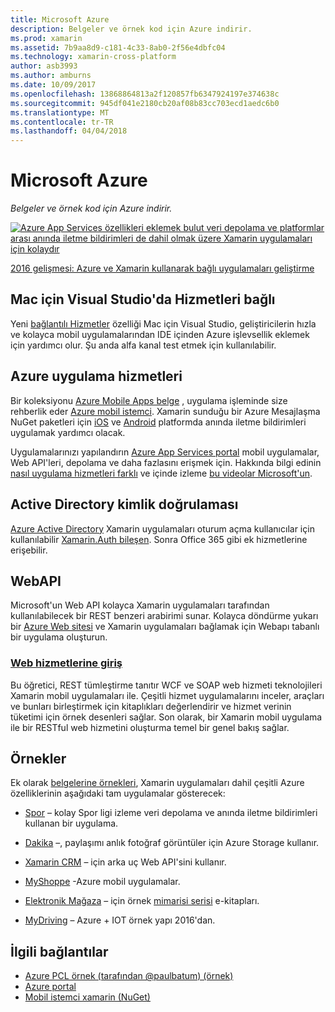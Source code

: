 ```yaml
---
title: Microsoft Azure
description: Belgeler ve örnek kod için Azure indirir.
ms.prod: xamarin
ms.assetid: 7b9aa8d9-c181-4c33-8ab0-2f56e4dbfc04
ms.technology: xamarin-cross-platform
author: asb3993
ms.author: amburns
ms.date: 10/09/2017
ms.openlocfilehash: 13868864813a2f120857fb6347924197e374638c
ms.sourcegitcommit: 945df041e2180cb20af08b83cc703ecd1aedc6b0
ms.translationtype: MT
ms.contentlocale: tr-TR
ms.lasthandoff: 04/04/2018
---
```

# <a name="microsoft-azure"></a>Microsoft Azure

_Belgeler ve örnek kod için Azure indirir._

[ ![](images/evolve-mikej-azure-sml.png "Azure App Services özellikleri eklemek bulut veri depolama ve platformlar arası anında iletme bildirimleri de dahil olmak üzere Xamarin uygulamaları için kolaydır")](https://evolve.xamarin.com/session/56ec886fde91c6253c277bc6)

[2016 gelişmesi: Azure ve Xamarin kullanarak bağlı uygulamaları geliştirme](https://evolve.xamarin.com/session/56ec886fde91c6253c277bc6)

## <a name="connected-services-in-visual-studio-for-mac"></a>Mac için Visual Studio'da Hizmetleri bağlı

Yeni [bağlantılı Hizmetler](connected-services.md) özelliği Mac için Visual Studio, geliştiricilerin hızla ve kolayca mobil uygulamalarından IDE içinden Azure işlevsellik eklemek için yardımcı olur. Şu anda alfa kanal test etmek için kullanılabilir.


## <a name="azure-app-services"></a>Azure uygulama hizmetleri

Bir koleksiyonu [Azure Mobile Apps belge](~/cross-platform/data-cloud/mobile-apps.md) , uygulama işleminde size rehberlik eder [Azure mobil istemci](https://www.nuget.org/packages/Microsoft.Azure.Mobile.Client/).
Xamarin sunduğu bir Azure Mesajlaşma NuGet paketleri için [iOS](https://www.nuget.org/packages/Xamarin.Azure.NotificationHubs.iOS/) ve [Android](https://www.nuget.org/packages/Xamarin.Azure.NotificationHubs.Android/) platformda anında iletme bildirimleri uygulamak yardımcı olacak.

Uygulamalarınızı yapılandırın [Azure App Services portal](https://portal.azure.com/) mobil uygulamalar, Web API'leri, depolama ve daha fazlasını erişmek için. Hakkında bilgi edinin [nasıl uygulama hizmetleri farklı](http://azure.microsoft.com/en-us/updates/whats-new-with-azure-app-service/) ve içinde izleme [bu videolar Microsoft'un](http://azure.microsoft.com/en-us/campaigns/azure-march-announcement/).

## <a name="active-directory-authentication"></a>Active Directory kimlik doğrulaması

[Azure Active Directory](~/cross-platform/data-cloud/active-directory/index.md) Xamarin uygulamaları oturum açma kullanıcılar için kullanılabilir [Xamarin.Auth bileşen](https://www.nuget.org/packages/Xamarin.Auth/).
Sonra Office 365 gibi ek hizmetlerine erişebilir.

## <a name="webapi"></a>WebAPI

Microsoft'un Web API kolayca Xamarin uygulamaları tarafından kullanılabilecek bir REST benzeri arabirimi sunar.
Kolayca döndürme yukarı bir [Azure Web sitesi](https://trywebsites.azurewebsites.net/) ve Xamarin uygulamaları bağlamak için Webapı tabanlı bir uygulama oluşturun.


###  <a name="introduction-to-web-servicescross-platformdata-cloudweb-servicesindexmd"></a>[Web hizmetlerine giriş](~/cross-platform/data-cloud/web-services/index.md)

Bu öğretici, REST tümleştirme tanıtır WCF ve SOAP web hizmeti teknolojileri Xamarin mobil uygulamaları ile. Çeşitli hizmet uygulamalarını inceler, araçları ve bunları birleştirmek için kitaplıkları değerlendirir ve hizmet verinin tüketimi için örnek desenleri sağlar. Son olarak, bir Xamarin mobil uygulama ile bir RESTful web hizmetini oluşturma temel bir genel bakış sağlar.

## <a name="samples"></a>Örnekler

Ek olarak [belgelerine örnekleri](https://github.com/xamarin/mobile-samples/tree/master/Azure), Xamarin uygulamaları dahil çeşitli Azure özelliklerinin aşağıdaki tam uygulamalar gösterecek:

- [Spor](https://github.com/xamarin/Sport) – kolay Spor ligi izleme veri depolama ve anında iletme bildirimleri kullanan bir uygulama.
- [Dakika](https://github.com/pierceboggan/Moments) –, paylaşımı anlık fotoğraf görüntüler için Azure Storage kullanır.
- [Xamarin CRM](https://github.com/xamarin/app-crm) – için arka uç Web API'sini kullanır.
- [MyShoppe](https://github.com/jamesmontemagno/MyShoppe) -Azure mobil uygulamalar.

- [Elektronik Mağaza](https://github.com/dotnet-architecture/eShopOnContainers) – için örnek [mimarisi serisi](https://www.microsoft.com/net/learn/architecture) e-kitapları.
- [MyDriving](https://azure.microsoft.com/en-us/campaigns/mydriving/) – Azure + IOT örnek yapı 2016'dan.


## <a name="related-links"></a>İlgili bağlantılar

- [Azure PCL örnek (tarafından @paulbatum) (örnek)](https://github.com/paulbatum/mobile-services-xamarin-pcl)
- [Azure portal](http://azure.microsoft.com/)
- [Mobil istemci xamarin (NuGet)](https://www.nuget.org/packages/Microsoft.Azure.Mobile.Client/)
